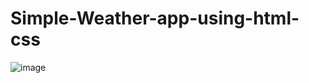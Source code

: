 # Simple-Weather-app-using-html-css

![image](https://github.com/vaibhavj-11/Weather-app-using-html-css/assets/71918594/4ff7482c-aa58-43ce-b175-ef9d9f8082ba)
